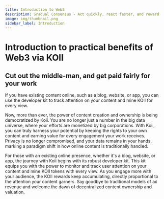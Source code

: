 ```yaml
---
title: Introduction to Web3
description: Gradual Consensus - Act quickly, react faster, and reward slowly.
image: img/thumbnail.png
sidebar_label: Introduction
---
```


# Introduction to practical benefits of Web3 via KOII

## Cut out the middle-man, and get paid fairly for your work

If you have existing content online, such as a blog, website, or app, you can use the developer kit to track attention on your content and mine KOII for every view.

Now, more than ever, the power of content creation and ownership is being democratized by Koii. You are no longer just a number in the big data universe, where your efforts are monetized by big corporations. With Koii, you can truly harness your potential by keeping the rights to your own content and earning value for every engagement your work receives. Privacy is no longer compromised, and your data remains in your hands, marking a paradigm shift in how online content is traditionally handled.

For those with an existing online presence, whether it's a blog, website, or app, the journey with Koii begins with its robust developer kit. This kit equips you with the power to monitor and track user attention on your content and mine KOII tokens with every view. As you engage more with your audience, the KOII rewards keep accumulating, directly proportional to the attention your content garners. Say goodbye to traditional models of ad revenue and welcome the dawn of decentralized content ownership and valuation.
